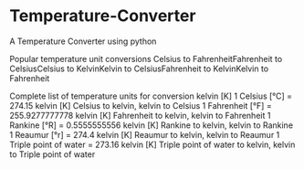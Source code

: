 # Temperature-Converter
A Temperature Converter using python

Popular temperature unit conversions
Celsius to FahrenheitFahrenheit to CelsiusCelsius to KelvinKelvin to CelsiusFahrenheit to KelvinKelvin to Fahrenheit

Complete list of temperature units for conversion
kelvin [K]
1 Celsius [°C] = 274.15 kelvin [K]
Celsius to kelvin,   kelvin to Celsius
1 Fahrenheit [°F] = 255.9277777778 kelvin [K]
Fahrenheit to kelvin,   kelvin to Fahrenheit
1 Rankine [°R] = 0.5555555556 kelvin [K]
Rankine to kelvin,   kelvin to Rankine
1 Reaumur [°r] = 274.4 kelvin [K]
Reaumur to kelvin,   kelvin to Reaumur
1 Triple point of water = 273.16 kelvin [K]
Triple point of water to kelvin,   kelvin to Triple point of water
